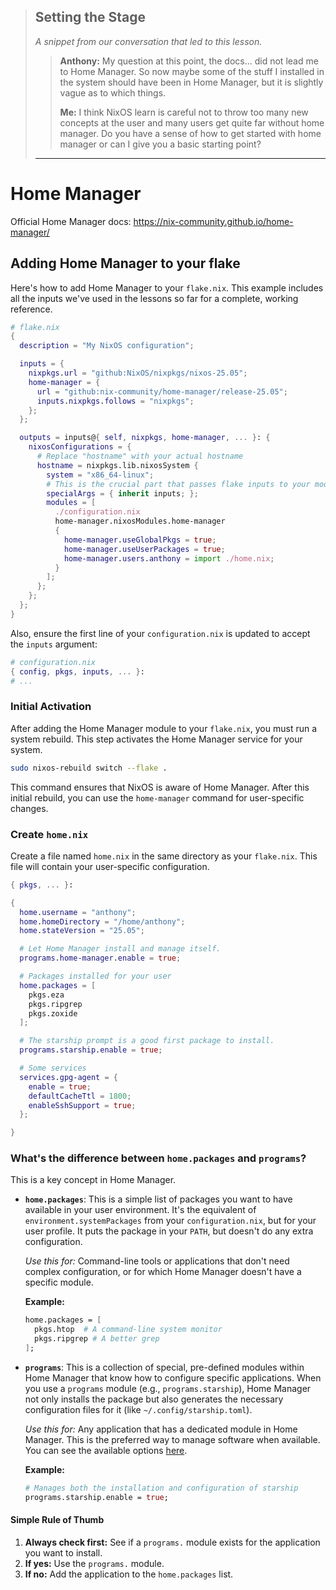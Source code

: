 > ## Setting the Stage
>
> _A snippet from our conversation that led to this lesson._
>
> > **Anthony:** My question at this point, the docs... did not lead me to Home Manager. So now maybe some of the stuff I installed in the system should have been in Home Manager, but it is slightly vague as to which things.
> >
> > **Me:** I think NixOS learn is careful not to throw too many new concepts at the user and many users get quite far without home manager. Do you have a sense of how to get started with home manager or can I give you a basic starting point?
>
> ---

# Home Manager

Official Home Manager docs: https://nix-community.github.io/home-manager/

## Adding Home Manager to your flake

Here's how to add Home Manager to your `flake.nix`. This example includes all
the inputs we've used in the lessons so far for a complete, working reference.

```nix
# flake.nix
{
  description = "My NixOS configuration";

  inputs = {
    nixpkgs.url = "github:NixOS/nixpkgs/nixos-25.05";
    home-manager = {
      url = "github:nix-community/home-manager/release-25.05";
      inputs.nixpkgs.follows = "nixpkgs";
    };
  };

  outputs = inputs@{ self, nixpkgs, home-manager, ... }: {
    nixosConfigurations = {
      # Replace "hostname" with your actual hostname
      hostname = nixpkgs.lib.nixosSystem {
        system = "x86_64-linux";
        # This is the crucial part that passes flake inputs to your modules
        specialArgs = { inherit inputs; };
        modules = [
          ./configuration.nix
          home-manager.nixosModules.home-manager
          {
            home-manager.useGlobalPkgs = true;
            home-manager.useUserPackages = true;
            home-manager.users.anthony = import ./home.nix;
          }
        ];
      };
    };
  };
}
```

Also, ensure the first line of your `configuration.nix` is updated to accept
the `inputs` argument:

```nix
# configuration.nix
{ config, pkgs, inputs, ... }:
# ...
```

### Initial Activation

After adding the Home Manager module to your `flake.nix`, you must run a system
rebuild. This step activates the Home Manager service for your system.

```bash
sudo nixos-rebuild switch --flake .
```

This command ensures that NixOS is aware of Home Manager. After this initial
rebuild, you can use the `home-manager` command for user-specific changes.

### Create `home.nix`

Create a file named `home.nix` in the same directory as your `flake.nix`. This
file will contain your user-specific configuration.

```nix
{ pkgs, ... }:

{
  home.username = "anthony";
  home.homeDirectory = "/home/anthony";
  home.stateVersion = "25.05";

  # Let Home Manager install and manage itself.
  programs.home-manager.enable = true;

  # Packages installed for your user
  home.packages = [
    pkgs.eza
    pkgs.ripgrep
    pkgs.zoxide
  ];

  # The starship prompt is a good first package to install.
  programs.starship.enable = true;

  # Some services
  services.gpg-agent = {
    enable = true;
    defaultCacheTtl = 1800;
    enableSshSupport = true;
  };

}
```

### What's the difference between `home.packages` and `programs`?

This is a key concept in Home Manager.

- **`home.packages`**: This is a simple list of packages you want to have
  available in your user environment. It's the equivalent of
  `environment.systemPackages` from your `configuration.nix`, but for your user
  profile. It puts the package in your `PATH`, but doesn't do any extra
  configuration.

  _Use this for:_ Command-line tools or applications that don't need complex
  configuration, or for which Home Manager doesn't have a specific module.

  **Example:**

  ```nix
  home.packages = [
    pkgs.htop  # A command-line system monitor
    pkgs.ripgrep # A better grep
  ];
  ```

- **`programs`**: This is a collection of special, pre-defined modules within
  Home Manager that know how to configure specific applications. When you use a
  `programs` module (e.g., `programs.starship`), Home Manager not only installs
  the package but also generates the necessary configuration files for it (like
  `~/.config/starship.toml`).

  _Use this for:_ Any application that has a dedicated module in Home Manager.
  This is the preferred way to manage software when available. You can see the
  available options
  [here](https://nix-community.github.io/home-manager/options.html).

  **Example:**

  ```nix
  # Manages both the installation and configuration of starship
  programs.starship.enable = true;
  ```

#### Simple Rule of Thumb

1.  **Always check first:** See if a `programs.` module exists for the
    application you want to install.
2.  **If yes:** Use the `programs.` module.
3.  **If no:** Add the application to the `home.packages` list.
